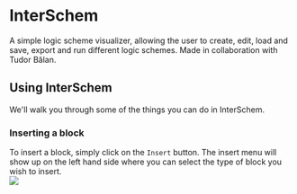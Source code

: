 # InterSchem
A simple logic scheme visualizer, allowing the user to create, edit, load and save, export and run different logic schemes.
Made in collaboration with Tudor Bălan.
## Using InterSchem
We'll walk you through some of the things you can do in InterSchem.
### Inserting a block <br>
To insert a block, simply click on the `Insert` button. The insert menu will show up on the left hand side where you can select the type of block you wish to insert.
<br><img src="https://media.giphy.com/media/M5UzxrVjOYOZWUaUfF/giphy.gif" heigth="800"></img>
